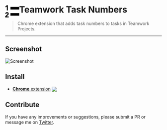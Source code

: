 # <img src="task-number-icon.png" width="45" align="left"> Teamwork Task Numbers

[link-cws]: https://chrome.google.com/webstore/detail/teamwork-task-numbers/oknjgpmiehhpmgekpclgkceodoaaebbi "Version published on Chrome Web Store"

> Chrome extension that adds task numbers to tasks in Teamwork Projects.
---

## Screenshot

![Screenshot](https://lh3.googleusercontent.com/9fw-1XF3eOCgkRKRtwi36eEBy6PQeEdLhOCyXQJ6CUE43hVhwgIE9bXpQk7j5PSpgcnWyfSqJA=w640-h400-e365)


## Install

- [**Chrome** extension][link-cws] [<img valign="middle" src="https://img.shields.io/badge/version-1.0-blue.svg">][link-cws]

## Contribute

If you have any improvements or suggestions, please submit a PR or message me on [Twitter](https://twitter.com/jonmunson).